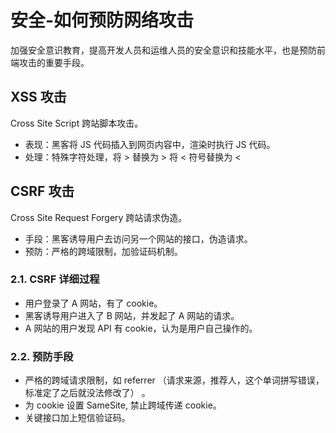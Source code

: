 # 安全-如何预防网络攻击

加强安全意识教育，提高开发人员和运维人员的安全意识和技能水平，也是预防前端攻击的重要手段。

## XSS 攻击

Cross Site Script 跨站脚本攻击。

- 表现：黑客将 JS  代码插入到网页内容中，渲染时执行 JS 代码。
- 处理：特殊字符处理，将 > 替换为 &gt; 将 < 符号替换为 &lt;

## CSRF 攻击

Cross Site Request Forgery 跨站请求伪造。

- 手段：黑客诱导用户去访问另一个网站的接口，伪造请求。
- 预防：严格的跨域限制，加验证码机制。

### 2.1. CSRF 详细过程

- 用户登录了 A 网站，有了 cookie。
- 黑客诱导用户进入了 B 网站，并发起了 A 网站的请求。
- A 网站的用户发现 API 有 cookie，认为是用户自己操作的。

### 2.2. 预防手段

- 严格的跨域请求限制，如 referrer （请求来源，推荐人，这个单词拼写错误，标准定了之后就没法修改了） 。
- 为 cookie 设置 SameSite, 禁止跨域传递 cookie。
- 关键接口加上短信验证码。
